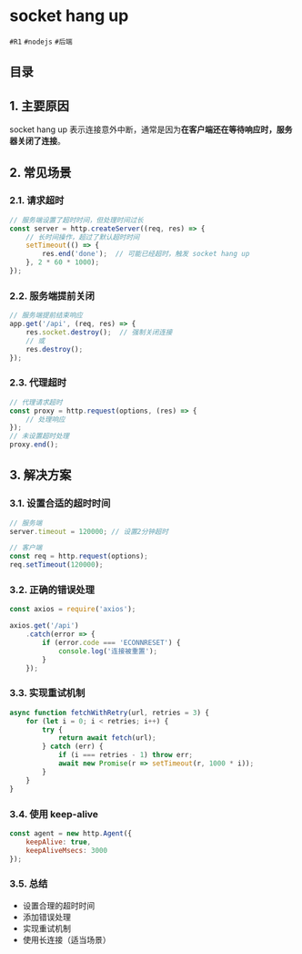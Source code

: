 
# socket hang up

`#R1` `#nodejs` `#后端`


## 目录
<!-- toc -->
 ## 1. 主要原因 

socket hang up 表示连接意外中断，通常是因为**在客户端还在等待响应时，服务器关闭了连接**。

## 2. 常见场景

### 2.1. 请求超时

```javascript
// 服务端设置了超时时间，但处理时间过长
const server = http.createServer((req, res) => {
    // 长时间操作，超过了默认超时时间
    setTimeout(() => {
        res.end('done');  // 可能已经超时，触发 socket hang up
    }, 2 * 60 * 1000);
});
```

### 2.2. 服务端提前关闭

```javascript
// 服务端提前结束响应
app.get('/api', (req, res) => {
    res.socket.destroy();  // 强制关闭连接
    // 或
    res.destroy();
});
```

### 2.3. 代理超时

```javascript
// 代理请求超时
const proxy = http.request(options, (res) => {
    // 处理响应
});
// 未设置超时处理
proxy.end();
```

## 3. 解决方案

### 3.1. 设置合适的超时时间

```javascript
// 服务端
server.timeout = 120000; // 设置2分钟超时

// 客户端
const req = http.request(options);
req.setTimeout(120000);
```

### 3.2. 正确的错误处理

```javascript
const axios = require('axios');

axios.get('/api')
    .catch(error => {
        if (error.code === 'ECONNRESET') {
            console.log('连接被重置');
        }
    });
```

### 3.3. 实现重试机制

```javascript
async function fetchWithRetry(url, retries = 3) {
    for (let i = 0; i < retries; i++) {
        try {
            return await fetch(url);
        } catch (err) {
            if (i === retries - 1) throw err;
            await new Promise(r => setTimeout(r, 1000 * i));
        }
    }
}
```

### 3.4. 使用 keep-alive

```javascript hl:3
const agent = new http.Agent({
    keepAlive: true,
    keepAliveMsecs: 3000
});
```

### 3.5. 总结

- 设置合理的超时时间
- 添加错误处理
- 实现重试机制
- 使用长连接（适当场景）

